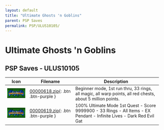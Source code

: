 ```yaml
---
layout: default
title: "Ultimate Ghosts 'n Goblins"
parent: PSP Saves
permalink: PSP/ULUS10105/
---
```

# Ultimate Ghosts 'n Goblins

## PSP Saves - ULUS10105

| Icon | Filename | Description |
|------|----------|-------------|
| ![Ultimate Ghosts 'n Goblins](ICON0.PNG) | [00000618.zip](00000618.zip){: .btn .btn-purple } | Beginner mode, 1st run thru, 33 rings, all magic, all warp points, all red chests, about 5 million points. |
| ![Ultimate Ghosts 'n Goblins](ICON0.PNG) | [00000619.zip](00000619.zip){: .btn .btn-purple } | 100% Ultimate Mode 1st Quest - Score 9999900 - 33 Rings - All Items - EX Pendant - Infinite Lives - Dark Red Evil Gat |
